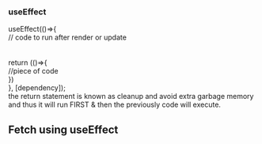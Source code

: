### useEffect

useEffect(()=>{<br>
// code to run after render or update<br>
<br>
<br>
    return (()=>{ <br>
        //piece of code <br>
    })<br>
}, [dependency]);
<br>
the return statement is known as cleanup and avoid extra garbage memory and thus it will run FIRST & then the previously code will execute.
<br>

## Fetch using useEffect

